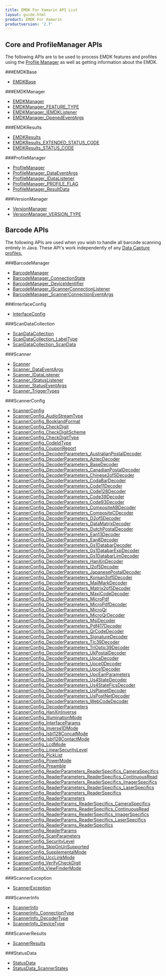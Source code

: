 ```yaml
---
title: EMDK For Xamarin API List
layout: guide.html
product: EMDK For Xamarin
productversion: '2.7'
---
```


## Core and ProfileManager APIs
The following APIs are to be used to process EMDK features and profiles using the [Profile Manager](/emdk-for-xamarin/2-6/guide/profilemanager/about) as well as getting information about the EMDK.

###EMDKBase

* [EMDKBase](/emdk-for-xamarin/2-6/api/EMDKBase)


###EMDKManager

* [EMDKManager](/emdk-for-xamarin/2-6/api/EMDKManager)
* [EMDKManager_FEATURE_TYPE](/emdk-for-xamarin/2-6/api/EMDKManager_FEATURE_TYPE)
* [EMDKManager_IEMDKListener](/emdk-for-xamarin/2-6/api/EMDKManager_IEMDKListener)
* [EMDKManager_OpenedEventArgs](/emdk-for-xamarin/2-6/api/EMDKManager_OpenedEventArgs)


###EMDKResults

* [EMDKResults](/emdk-for-xamarin/2-6/api/EMDKResults)
* [EMDKResults_EXTENDED_STATUS_CODE](/emdk-for-xamarin/2-6/api/EMDKResults_EXTENDED_STATUS_CODE)
* [EMDKResults_STATUS_CODE](/emdk-for-xamarin/2-6/api/EMDKResults_STATUS_CODE)


###ProfileManager

* [ProfileManager](/emdk-for-xamarin/2-6/api/ProfileManager)
* [ProfileManager_DataEventArgs](/emdk-for-xamarin/2-6/api/ProfileManager_DataEventArgs)
* [ProfileManager_IDataListener](/emdk-for-xamarin/2-6/api/ProfileManager_IDataListener)
* [ProfileManager_PROFILE_FLAG](/emdk-for-xamarin/2-6/api/ProfileManager_PROFILE_FLAG)
* [ProfileManager_ResultData](/emdk-for-xamarin/2-6/api/ProfileManager_ResultData)


###VersionManager

* [VersionManager](/emdk-for-xamarin/2-6/api/VersionManager)
* [VersionManager_VERSION_TYPE](/emdk-for-xamarin/2-6/api/VersionManager_VERSION_TYPE)


## Barcode APIs
The following APIs are used when you wish to handle all barcode scanning entirely in Java. These API's work independently of any [Data Capture profiles.](/emdk-for-xamarin/2-6/mx/data-capture)


###BarcodeManager

* [BarcodeManager](/emdk-for-xamarin/2-6/api/BarcodeManager)
* [BarcodeManager_ConnectionState](/emdk-for-xamarin/2-6/api/BarcodeManager_ConnectionState)
* [BarcodeManager_DeviceIdentifier](/emdk-for-xamarin/2-6/api/BarcodeManager_DeviceIdentifier)
* [BarcodeManager_IScannerConnectionListener](/emdk-for-xamarin/2-6/api/BarcodeManager_IScannerConnectionListener)
* [BarcodeManager_ScannerConnectionEventArgs](/emdk-for-xamarin/2-6/api/BarcodeManager_ScannerConnectionEventArgs)


###InterfaceConfig

* [InterfaceConfig](/emdk-for-xamarin/2-6/api/InterfaceConfig)


###ScanDataCollection

* [ScanDataCollection](/emdk-for-xamarin/2-6/api/ScanDataCollection)
* [ScanDataCollection_LabelType](/emdk-for-xamarin/2-6/api/ScanDataCollection_LabelType)
* [ScanDataCollection_ScanData](/emdk-for-xamarin/2-6/api/ScanDataCollection_ScanData)


###Scanner

* [Scanner](/emdk-for-xamarin/2-6/api/Scanner)
* [Scanner_DataEventArgs](/emdk-for-xamarin/2-6/api/Scanner_DataEventArgs)
* [Scanner_IDataListener](/emdk-for-xamarin/2-6/api/Scanner_IDataListener)
* [Scanner_IStatusListener](/emdk-for-xamarin/2-6/api/Scanner_IStatusListener)
* [Scanner_StatusEventArgs](/emdk-for-xamarin/2-6/api/Scanner_StatusEventArgs)
* [Scanner_TriggerTypes](/emdk-for-xamarin/2-6/api/Scanner_TriggerTypes)


###ScannerConfig

* [ScannerConfig](/emdk-for-xamarin/2-6/api/ScannerConfig)
* [ScannerConfig_AudioStreamType](/emdk-for-xamarin/2-6/api/ScannerConfig_AudioStreamType)
* [ScannerConfig_BooklandFormat](/emdk-for-xamarin/2-6/api/ScannerConfig_BooklandFormat)
* [ScannerConfig_CheckDigit](/emdk-for-xamarin/2-6/api/ScannerConfig_CheckDigit)
* [ScannerConfig_CheckDigitScheme](/emdk-for-xamarin/2-6/api/ScannerConfig_CheckDigitScheme)
* [ScannerConfig_CheckDigitType](/emdk-for-xamarin/2-6/api/ScannerConfig_CheckDigitType)
* [ScannerConfig_CodeIdType](/emdk-for-xamarin/2-6/api/ScannerConfig_CodeIdType)
* [ScannerConfig_CouponReport](/emdk-for-xamarin/2-6/api/ScannerConfig_CouponReport)
* [ScannerConfig_DecoderParameters_AustralianPostalDecoder](/emdk-for-xamarin/2-6/api/ScannerConfig_DecoderParameters_AustralianPostalDecoder)
* [ScannerConfig_DecoderParameters_AztecDecoder](/emdk-for-xamarin/2-6/api/ScannerConfig_DecoderParameters_AztecDecoder)
* [ScannerConfig_DecoderParameters_BaseDecoder](/emdk-for-xamarin/2-6/api/ScannerConfig_DecoderParameters_BaseDecoder)
* [ScannerConfig_DecoderParameters_CanadianPostalDecoder](/emdk-for-xamarin/2-6/api/ScannerConfig_DecoderParameters_CanadianPostalDecoder)
* [ScannerConfig_DecoderParameters_Chinese2of5Decoder](/emdk-for-xamarin/2-6/api/ScannerConfig_DecoderParameters_Chinese2of5Decoder)
* [ScannerConfig_DecoderParameters_CodaBarDecoder](/emdk-for-xamarin/2-6/api/ScannerConfig_DecoderParameters_CodaBarDecoder)
* [ScannerConfig_DecoderParameters_Code11Decoder](/emdk-for-xamarin/2-6/api/ScannerConfig_DecoderParameters_Code11Decoder)
* [ScannerConfig_DecoderParameters_Code128Decoder](/emdk-for-xamarin/2-6/api/ScannerConfig_DecoderParameters_Code128Decoder)
* [ScannerConfig_DecoderParameters_Code39Decoder](/emdk-for-xamarin/2-6/api/ScannerConfig_DecoderParameters_Code39Decoder)
* [ScannerConfig_DecoderParameters_Code93Decoder](/emdk-for-xamarin/2-6/api/ScannerConfig_DecoderParameters_Code93Decoder)
* [ScannerConfig_DecoderParameters_CompositeABDecoder](/emdk-for-xamarin/2-6/api/ScannerConfig_DecoderParameters_CompositeABDecoder)
* [ScannerConfig_DecoderParameters_CompositeCDecoder](/emdk-for-xamarin/2-6/api/ScannerConfig_DecoderParameters_CompositeCDecoder)
* [ScannerConfig_DecoderParameters_D2of5Decoder](/emdk-for-xamarin/2-6/api/ScannerConfig_DecoderParameters_D2of5Decoder)
* [ScannerConfig_DecoderParameters_DataMatrixDecoder](/emdk-for-xamarin/2-6/api/ScannerConfig_DecoderParameters_DataMatrixDecoder)
* [ScannerConfig_DecoderParameters_DutchPostalDecoder](/emdk-for-xamarin/2-6/api/ScannerConfig_DecoderParameters_DutchPostalDecoder)
* [ScannerConfig_DecoderParameters_Ean13Decoder](/emdk-for-xamarin/2-6/api/ScannerConfig_DecoderParameters_Ean13Decoder)
* [ScannerConfig_DecoderParameters_Ean8Decoder](/emdk-for-xamarin/2-6/api/ScannerConfig_DecoderParameters_Ean8Decoder)
* [ScannerConfig_DecoderParameters_Gs1DatabarDecoder](/emdk-for-xamarin/2-6/api/ScannerConfig_DecoderParameters_Gs1DatabarDecoder)
* [ScannerConfig_DecoderParameters_Gs1DatabarExpDecoder](/emdk-for-xamarin/2-6/api/ScannerConfig_DecoderParameters_Gs1DatabarExpDecoder)
* [ScannerConfig_DecoderParameters_Gs1DatabarLimDecoder](/emdk-for-xamarin/2-6/api/ScannerConfig_DecoderParameters_Gs1DatabarLimDecoder)
* [ScannerConfig_DecoderParameters_HanXinDecoder](/emdk-for-xamarin/2-6/api/ScannerConfig_DecoderParameters_HanXinDecoder)
* [ScannerConfig_DecoderParameters_I2of5Decoder](/emdk-for-xamarin/2-6/api/ScannerConfig_DecoderParameters_I2of5Decoder)
* [ScannerConfig_DecoderParameters_JapanesePostalDecoder](/emdk-for-xamarin/2-6/api/ScannerConfig_DecoderParameters_JapanesePostalDecoder)
* [ScannerConfig_DecoderParameters_Korean3of5Decoder](/emdk-for-xamarin/2-6/api/ScannerConfig_DecoderParameters_Korean3of5Decoder)
* [ScannerConfig_DecoderParameters_MailMarkDecoder](/emdk-for-xamarin/2-6/api/ScannerConfig_DecoderParameters_MailMarkDecoder)
* [ScannerConfig_DecoderParameters_Matrix2of5Decoder](/emdk-for-xamarin/2-6/api/ScannerConfig_DecoderParameters_Matrix2of5Decoder)
* [ScannerConfig_DecoderParameters_MaxiCodeDecoder](/emdk-for-xamarin/2-6/api/ScannerConfig_DecoderParameters_MaxiCodeDecoder)
* [ScannerConfig_DecoderParameters_MicroPdf](/emdk-for-xamarin/2-6/api/ScannerConfig_DecoderParameters_MicroPdf)
* [ScannerConfig_DecoderParameters_MicroPdfDecoder](/emdk-for-xamarin/2-6/api/ScannerConfig_DecoderParameters_MicroPdfDecoder)
* [ScannerConfig_DecoderParameters_MicroQr](/emdk-for-xamarin/2-6/api/ScannerConfig_DecoderParameters_MicroQr)
* [ScannerConfig_DecoderParameters_MicroQrDecoder](/emdk-for-xamarin/2-6/api/ScannerConfig_DecoderParameters_MicroQrDecoder)
* [ScannerConfig_DecoderParameters_MsiDecoder](/emdk-for-xamarin/2-6/api/ScannerConfig_DecoderParameters_MsiDecoder)
* [ScannerConfig_DecoderParameters_Pdf417Decoder](/emdk-for-xamarin/2-6/api/ScannerConfig_DecoderParameters_Pdf417Decoder)
* [ScannerConfig_DecoderParameters_QrCodeDecoder](/emdk-for-xamarin/2-6/api/ScannerConfig_DecoderParameters_QrCodeDecoder)
* [ScannerConfig_DecoderParameters_SignatureDecoder](/emdk-for-xamarin/2-6/api/ScannerConfig_DecoderParameters_SignatureDecoder)
* [ScannerConfig_DecoderParameters_Tlc39Decoder](/emdk-for-xamarin/2-6/api/ScannerConfig_DecoderParameters_Tlc39Decoder)
* [ScannerConfig_DecoderParameters_TriOptic39Decoder](/emdk-for-xamarin/2-6/api/ScannerConfig_DecoderParameters_TriOptic39Decoder)
* [ScannerConfig_DecoderParameters_UkPostalDecoder](/emdk-for-xamarin/2-6/api/ScannerConfig_DecoderParameters_UkPostalDecoder)
* [ScannerConfig_DecoderParameters_UpcaDecoder](/emdk-for-xamarin/2-6/api/ScannerConfig_DecoderParameters_UpcaDecoder)
* [ScannerConfig_DecoderParameters_Upce0Decoder](/emdk-for-xamarin/2-6/api/ScannerConfig_DecoderParameters_Upce0Decoder)
* [ScannerConfig_DecoderParameters_Upce1Decoder](/emdk-for-xamarin/2-6/api/ScannerConfig_DecoderParameters_Upce1Decoder)
* [ScannerConfig_DecoderParameters_UpcEanParameters](/emdk-for-xamarin/2-6/api/ScannerConfig_DecoderParameters_UpcEanParameters)
* [ScannerConfig_DecoderParameters_Us4StateDecoder](/emdk-for-xamarin/2-6/api/ScannerConfig_DecoderParameters_Us4StateDecoder)
* [ScannerConfig_DecoderParameters_Us4StateFicsDecoder](/emdk-for-xamarin/2-6/api/ScannerConfig_DecoderParameters_Us4StateFicsDecoder)
* [ScannerConfig_DecoderParameters_UsPlanetDecoder](/emdk-for-xamarin/2-6/api/ScannerConfig_DecoderParameters_UsPlanetDecoder)
* [ScannerConfig_DecoderParameters_UsPostNetDecoder](/emdk-for-xamarin/2-6/api/ScannerConfig_DecoderParameters_UsPostNetDecoder)
* [ScannerConfig_DecoderParameters_WebCodeDecoder](/emdk-for-xamarin/2-6/api/ScannerConfig_DecoderParameters_WebCodeDecoder)
* [ScannerConfig_DecoderParameters](/emdk-for-xamarin/2-6/api/ScannerConfig_DecoderParameters)
* [ScannerConfig_HanXinInverse](/emdk-for-xamarin/2-6/api/ScannerConfig_HanXinInverse)
* [ScannerConfig_IlluminationMode](/emdk-for-xamarin/2-6/api/ScannerConfig_IlluminationMode)
* [ScannerConfig_InterfaceParams](/emdk-for-xamarin/2-6/api/ScannerConfig_InterfaceParams)
* [ScannerConfig_Inverse1DMode](/emdk-for-xamarin/2-6/api/ScannerConfig_Inverse1DMode)
* [ScannerConfig_Isbt128ConcatMode](/emdk-for-xamarin/2-6/api/ScannerConfig_Isbt128ConcatMode)
* [ScannerConfig_Isbt128ContactMode](/emdk-for-xamarin/2-6/api/ScannerConfig_Isbt128ContactMode)
* [ScannerConfig_LcdMode](/emdk-for-xamarin/2-6/api/ScannerConfig_LcdMode)
* [ScannerConfig_LinearSecurityLevel](/emdk-for-xamarin/2-6/api/ScannerConfig_LinearSecurityLevel)
* [ScannerConfig_PickList](/emdk-for-xamarin/2-6/api/ScannerConfig_PickList)
* [ScannerConfig_PowerMode](/emdk-for-xamarin/2-6/api/ScannerConfig_PowerMode)
* [ScannerConfig_Preamble](/emdk-for-xamarin/2-6/api/ScannerConfig_Preamble)
* [ScannerConfig_ReaderParameters_ReaderSpecifics_CameraSpecifics](/emdk-for-xamarin/2-6/api/ScannerConfig_ReaderParameters_ReaderSpecifics_CameraSpecifics)
* [ScannerConfig_ReaderParameters_ReaderSpecifics_ContinuousRead](/emdk-for-xamarin/2-6/api/ScannerConfig_ReaderParameters_ReaderSpecifics_ContinuousRead)
* [ScannerConfig_ReaderParameters_ReaderSpecifics_ImagerSpecifics](/emdk-for-xamarin/2-6/api/ScannerConfig_ReaderParameters_ReaderSpecifics_ImagerSpecifics)
* [ScannerConfig_ReaderParameters_ReaderSpecifics_LaserSpecifics](/emdk-for-xamarin/2-6/api/ScannerConfig_ReaderParameters_ReaderSpecifics_LaserSpecifics)
* [ScannerConfig_ReaderParameters_ReaderSpecifics](/emdk-for-xamarin/2-6/api/ScannerConfig_ReaderParameters_ReaderSpecifics)
* [ScannerConfig_ReaderParameters](/emdk-for-xamarin/2-6/api/ScannerConfig_ReaderParameters)
* [ScannerConfig_ReaderParams_ReaderSpecifics_CameraSpecifics](/emdk-for-xamarin/2-6/api/ScannerConfig_ReaderParams_ReaderSpecifics_CameraSpecifics)
* [ScannerConfig_ReaderParams_ReaderSpecifics_ContinuousRead](/emdk-for-xamarin/2-6/api/ScannerConfig_ReaderParams_ReaderSpecifics_ContinuousRead)
* [ScannerConfig_ReaderParams_ReaderSpecifics_ImagerSpecifics](/emdk-for-xamarin/2-6/api/ScannerConfig_ReaderParams_ReaderSpecifics_ImagerSpecifics)
* [ScannerConfig_ReaderParams_ReaderSpecifics_LaserSpecifics](/emdk-for-xamarin/2-6/api/ScannerConfig_ReaderParams_ReaderSpecifics_LaserSpecifics)
* [ScannerConfig_ReaderParams_ReaderSpecifics](/emdk-for-xamarin/2-6/api/ScannerConfig_ReaderParams_ReaderSpecifics)
* [ScannerConfig_ReaderParams](/emdk-for-xamarin/2-6/api/ScannerConfig_ReaderParams)
* [ScannerConfig_ScanParameters](/emdk-for-xamarin/2-6/api/ScannerConfig_ScanParameters)
* [ScannerConfig_SecurityLevel](/emdk-for-xamarin/2-6/api/ScannerConfig_SecurityLevel)
* [ScannerConfig_SkipOnUnSupported](/emdk-for-xamarin/2-6/api/ScannerConfig_SkipOnUnSupported)
* [ScannerConfig_SupplementalMode](/emdk-for-xamarin/2-6/api/ScannerConfig_SupplementalMode)
* [ScannerConfig_UccLinkMode](/emdk-for-xamarin/2-6/api/ScannerConfig_UccLinkMode)
* [ScannerConfig_VerifyCheckDigit](/emdk-for-xamarin/2-6/api/ScannerConfig_VerifyCheckDigit)
* [ScannerConfig_ViewFinderMode](/emdk-for-xamarin/2-6/api/ScannerConfig_ViewFinderMode)


###ScannerException

* [ScannerException](/emdk-for-xamarin/2-6/api/ScannerException)


###ScannerInfo

* [ScannerInfo](/emdk-for-xamarin/2-6/api/ScannerInfo)
* [ScannerInfo_ConnectionType](/emdk-for-xamarin/2-6/api/ScannerInfo_ConnectionType)
* [ScannerInfo_DecoderType](/emdk-for-xamarin/2-6/api/ScannerInfo_DecoderType)
* [ScannerInfo_DeviceType](/emdk-for-xamarin/2-6/api/ScannerInfo_DeviceType)


###ScannerResults

* [ScannerResults](/emdk-for-xamarin/2-6/api/ScannerResults)


###StatusData

* [StatusData](/emdk-for-xamarin/2-6/api/StatusData)
* [StatusData_ScannerStates](/emdk-for-xamarin/2-6/api/StatusData_ScannerStates)





















